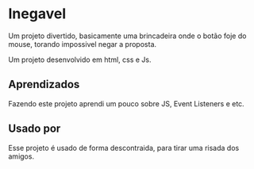 
# Inegavel

Um projeto divertido, basicamente uma brincadeira onde o botão foje do mouse, torando impossivel negar a proposta.

Um projeto desenvolvido em html, css e Js.
## Aprendizados

Fazendo este projeto aprendi um pouco sobre JS, Event Listeners e etc.


## Usado por

Esse projeto é usado de forma descontraida, para tirar uma risada dos amigos.

